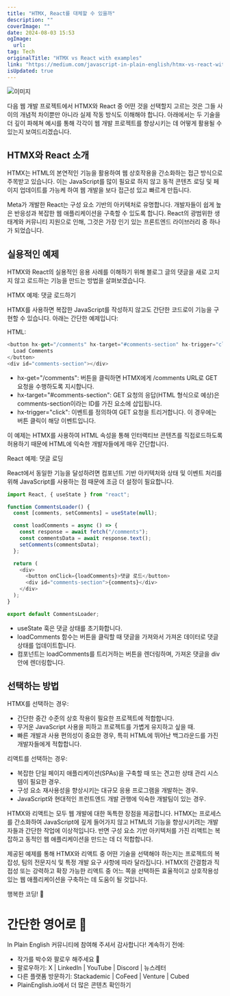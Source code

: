```yaml
---
title: "HTMX, React를 대체할 수 있을까"
description: ""
coverImage: ""
date: 2024-08-03 15:53
ogImage: 
  url: 
tag: Tech
originalTitle: "HTMX vs React with examples"
link: "https://medium.com/javascript-in-plain-english/htmx-vs-react-with-examples-14bd2d70bb4e"
isUpdated: true
---
```






![이미지](/assets/img/HTMXvsReactwithexamples_0.png)

다음 웹 개발 프로젝트에서 HTMX와 React 중 어떤 것을 선택할지 고르는 것은 그들 사이의 개념적 차이뿐만 아니라 실제 작동 방식도 이해해야 합니다. 아래에서는 두 기술을 더 깊이 파헤쳐 예시를 통해 각각이 웹 개발 프로젝트를 향상시키는 데 어떻게 활용될 수 있는지 보여드리겠습니다.

## HTMX와 React 소개

HTMX는 HTML의 본연적인 기능을 활용하여 웹 상호작용을 간소화하는 접근 방식으로 주목받고 있습니다. 이는 JavaScript를 많이 필요로 하지 않고 동적 콘텐츠 로딩 및 페이지 업데이트를 가능케 하여 웹 개발을 보다 접근성 있고 빠르게 만듭니다.

<div class="content-ad"></div>

Meta가 개발한 React는 구성 요소 기반의 아키텍처로 유명합니다. 개발자들이 쉽게 높은 반응성과 복잡한 웹 애플리케이션을 구축할 수 있도록 합니다. React의 광범위한 생태계와 커뮤니티 지원으로 인해, 그것은 가장 인기 있는 프론트엔드 라이브러리 중 하나가 되었습니다.

## 실용적인 예제

HTMX와 React의 실용적인 응용 사례를 이해하기 위해 블로그 글의 댓글을 새로 고치지 않고 로드하는 기능을 만드는 방법을 살펴보겠습니다.

HTMX 예제: 댓글 로드하기

<div class="content-ad"></div>

HTMX를 사용하면 복잡한 JavaScript를 작성하지 않고도 간단한 코드로이 기능을 구현할 수 있습니다. 아래는 간단한 예제입니다:

HTML:

```js
<button hx-get="/comments" hx-target="#comments-section" hx-trigger="click">
  Load Comments
</button>
<div id="comments-section"></div>
```

- hx-get="/comments": 버튼을 클릭하면 HTMX에게 /comments URL로 GET 요청을 수행하도록 지시합니다.
- hx-target="#comments-section": GET 요청의 응답(HTML 형식으로 예상)은 comments-section이라는 ID를 가진 요소에 삽입됩니다.
- hx-trigger="click": 이벤트를 정의하여 GET 요청을 트리거합니다. 이 경우에는 버튼 클릭이 해당 이벤트입니다.

<div class="content-ad"></div>

이 예제는 HTMX를 사용하여 HTML 속성을 통해 인터랙티브 콘텐츠를 직접로드하도록 허용하기 때문에 HTML에 익숙한 개발자들에게 매우 간단합니다.

React 예제: 댓글 로딩

React에서 동일한 기능을 달성하려면 컴포넌트 기반 아키텍처와 상태 및 이벤트 처리를 위해 JavaScript를 사용하는 점 때문에 조금 더 설정이 필요합니다.

```js
import React, { useState } from "react";

function CommentsLoader() {
  const [comments, setComments] = useState(null);

  const loadComments = async () => {
    const response = await fetch("/comments");
    const commentsData = await response.text();
    setComments(commentsData);
  };

  return (
    <div>
      <button onClick={loadComments}>댓글 로드</button>
      <div id="comments-section">{comments}</div>
    </div>
  );
}

export default CommentsLoader;
```

<div class="content-ad"></div>

- useState 훅은 댓글 상태를 초기화합니다.
- loadComments 함수는 버튼을 클릭할 때 댓글을 가져와서 가져온 데이터로 댓글 상태를 업데이트합니다.
- 컴포넌트는 loadComments를 트리거하는 버튼을 렌더링하며, 가져온 댓글을 div 안에 렌더링합니다.

## 선택하는 방법

HTMX를 선택하는 경우:

- 간단한 중간 수준의 상호 작용이 필요한 프로젝트에 적합합니다.
- 무거운 JavaScript 사용을 피하고 프로젝트를 가볍게 유지하고 싶을 때.
- 빠른 개발과 사용 편의성이 중요한 경우, 특히 HTML에 뛰어난 백그라운드를 가진 개발자들에게 적합합니다.

<div class="content-ad"></div>

리액트를 선택하는 경우:

- 복잡한 단일 페이지 애플리케이션(SPAs)을 구축할 때 또는 견고한 상태 관리 시스템이 필요한 경우.
- 구성 요소 재사용성을 향상시키는 대규모 응용 프로그램을 개발하는 경우.
- JavaScript와 현대적인 프런트엔드 개발 관행에 익숙한 개발팀이 있는 경우.

HTMX와 리액트는 모두 웹 개발에 대한 독특한 장점을 제공합니다. HTMX는 프로세스를 간소화하여 JavaScript에 깊게 들어가지 않고 HTML의 기능을 향상시키려는 개발자들과 간단한 작업에 이상적입니다. 반면 구성 요소 기반 아키텍처를 가진 리액트는 복잡하고 동적인 웹 애플리케이션을 만드는 데 더 적합합니다.

제공된 예제를 통해 HTMX와 리액트 중 어떤 기술을 선택해야 하는지는 프로젝트의 복잡성, 팀의 전문지식 및 특정 개발 요구 사항에 따라 달라집니다. HTMX의 간결함과 직접성 또는 강력하고 확장 가능한 리액트 중 어느 쪽을 선택하든 효율적이고 상호작용성 있는 웹 애플리케이션을 구축하는 데 도움이 될 것입니다.

<div class="content-ad"></div>

행복한 코딩! 🚀

# 간단한 영어로 🚀

In Plain English 커뮤니티에 참여해 주셔서 감사합니다! 계속하기 전에:

- 작가를 박수와 팔로우 해주세요 ️👏️️
- 팔로우하기: X | LinkedIn | YouTube | Discord | 뉴스레터
- 다른 플랫폼 방문하기: Stackademic | CoFeed | Venture | Cubed
- PlainEnglish.io에서 더 많은 콘텐츠 확인하기

